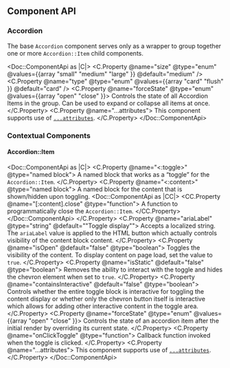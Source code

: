 ## Component API

### Accordion

The base `Accordion` component serves only as a wrapper to group together one or more `Accordion::Item` child components.

<Doc::ComponentApi as |C|>
  <C.Property @name="size" @type="enum" @values={{array "small" "medium" "large" }} @default="medium" />
  <C.Property @name="type" @type="enum" @values={{array "card" "flush" }} @default="card" />
  <C.Property @name="forceState" @type="enum" @values={{array "open" "close" }}>
    Controls the state of all Accordion Items in the group. Can be used to expand or collapse all items at once.
  </C.Property>
  <C.Property @name="...attributes">
    This component supports use of [`...attributes`](https://guides.emberjs.com/release/in-depth-topics/patterns-for-components/#toc_attribute-ordering).
  </C.Property>
</Doc::ComponentApi>

### Contextual Components

#### Accordion::Item

<Doc::ComponentApi as |C|>
  <C.Property @name="<:toggle>" @type="named block">
    A named block that works as a “toggle” for the `Accordion::Item`.
  </C.Property>
  <C.Property @name="<:content>" @type="named block">
    A named block for the content that is shown/hidden upon toggling.
    <Doc::ComponentApi as |CC|>
      <CC.Property @name="[:content].close" @type="function">
        A function to programmatically close the `Accordion::Item`.
      </CC.Property>
    </Doc::ComponentApi>
  </C.Property>
  <C.Property @name="ariaLabel" @type="string" @default="&quot;Toggle display&quot;">
    Accepts a localized string. The `ariaLabel` value is applied to the HTML button which actually controls visibility of the content block content.
  </C.Property>
  <C.Property @name="isOpen" @default="false" @type="boolean">
    Toggles the visibility of the content. To display content on page load, set the value to `true`.
  </C.Property>
  <C.Property @name="isStatic" @default="false" @type="boolean">
    Removes the ability to interact with the toggle and hides the chevron element when set to `true`.
  </C.Property>
  <C.Property @name="containsInteractive" @default="false" @type="boolean">
    Controls whether the entire toggle block is interactive for toggling the content display or whether only the chevron button itself is interactive which allows for adding other interactive content in the toggle area.
  </C.Property>
  <C.Property @name="forceState" @type="enum" @values={{array "open" "close" }}>
    Controls the state of an accordion item after the initial render by overriding its current state.
  </C.Property>
  <C.Property @name="onClickToggle" @type="function">
     Callback function invoked when the toggle is clicked.
  </C.Property>
  <C.Property @name="...attributes">
    This component supports use of [`...attributes`](https://guides.emberjs.com/release/in-depth-topics/patterns-for-components/#toc_attribute-ordering).
  </C.Property>
</Doc::ComponentApi>
